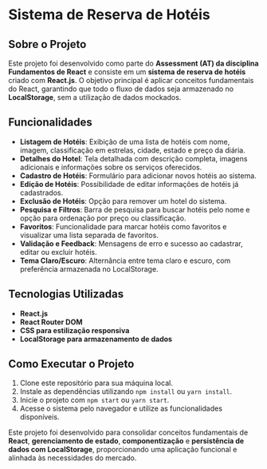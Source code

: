 # Sistema de Reserva de Hotéis  

## Sobre o Projeto  
Este projeto foi desenvolvido como parte do **Assessment (AT) da disciplina Fundamentos de React** e consiste em um **sistema de reserva de hotéis** criado com **React.js**. O objetivo principal é aplicar conceitos fundamentais do React, garantindo que todo o fluxo de dados seja armazenado no **LocalStorage**, sem a utilização de dados mockados.  

## Funcionalidades  
- **Listagem de Hotéis**: Exibição de uma lista de hotéis com nome, imagem, classificação em estrelas, cidade, estado e preço da diária.  
- **Detalhes do Hotel**: Tela detalhada com descrição completa, imagens adicionais e informações sobre os serviços oferecidos.  
- **Cadastro de Hotéis**: Formulário para adicionar novos hotéis ao sistema.  
- **Edição de Hotéis**: Possibilidade de editar informações de hotéis já cadastrados.  
- **Exclusão de Hotéis**: Opção para remover um hotel do sistema.  
- **Pesquisa e Filtros**: Barra de pesquisa para buscar hotéis pelo nome e opção para ordenação por preço ou classificação.  
- **Favoritos**: Funcionalidade para marcar hotéis como favoritos e visualizar uma lista separada de favoritos.  
- **Validação e Feedback**: Mensagens de erro e sucesso ao cadastrar, editar ou excluir hotéis.  
- **Tema Claro/Escuro**: Alternância entre tema claro e escuro, com preferência armazenada no LocalStorage.  

## Tecnologias Utilizadas  
- **React.js**  
- **React Router DOM**  
- **CSS para estilização responsiva**  
- **LocalStorage para armazenamento de dados**  

## Como Executar o Projeto  
1. Clone este repositório para sua máquina local.  
2. Instale as dependências utilizando `npm install` ou `yarn install`.  
3. Inicie o projeto com `npm start` ou `yarn start`.  
4. Acesse o sistema pelo navegador e utilize as funcionalidades disponíveis.  

Este projeto foi desenvolvido para consolidar conceitos fundamentais de **React**, **gerenciamento de estado**, **componentização** e **persistência de dados com LocalStorage**, proporcionando uma aplicação funcional e alinhada às necessidades do mercado.  
